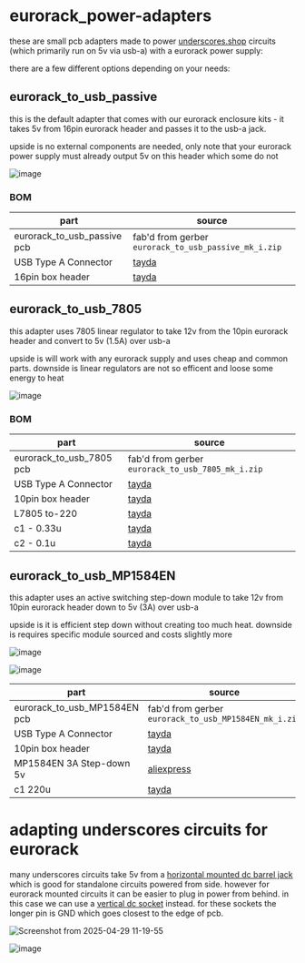 # eurorack_power-adapters

these are small pcb adapters made to power [underscores.shop](https://underscores.shop) circuits (which primarily run on 5v via usb-a) with a eurorack power supply:

there are a few different options depending on your needs:

## eurorack_to_usb_passive

this is the default adapter that comes with our eurorack enclosure kits - it takes 5v from 16pin eurorack header and passes it to the usb-a jack. 

upside is no external components are needed, only note that your eurorack power supply must already output 5v on this header which some do not

![image](https://github.com/user-attachments/assets/959ed1b9-3eaf-42f9-9d98-d2d8fad1ee92)

### BOM

part | source
--- | ---
eurorack_to_usb_passive pcb | fab'd from gerber `eurorack_to_usb_passive_mk_i.zip`
USB Type A Connector | [tayda](https://www.taydaelectronics.com/usb-type-a-female-connector.html)
16pin box header | [tayda](https://www.taydaelectronics.com/16-pin-box-header-connector-2-54mm.html)


## eurorack_to_usb_7805

this adapter uses 7805 linear regulator to take 12v from the 10pin eurorack header and convert to 5v (1.5A) over usb-a

upside is will work with any eurorack supply and uses cheap and common parts. downside is linear regulators are not so efficent and loose some energy to heat

![image](https://github.com/user-attachments/assets/e02aa661-dfe5-49bb-84fd-9aeefbdf5543)

### BOM

part | source
--- | ---
eurorack_to_usb_7805 pcb | fab'd from gerber `eurorack_to_usb_7805_mk_i.zip`
USB Type A Connector | [tayda](https://www.taydaelectronics.com/usb-type-a-female-connector.html)
10pin box header | [tayda](https://www.taydaelectronics.com/10-pin-box-header-connector-2-54mm.html)
L7805 to-220 | [tayda](https://www.taydaelectronics.com/lm7805-l7805-7805-voltage-regulator-ic-5v-1-5a.html)
c1 - 0.33u | [tayda](https://www.taydaelectronics.com/10-x-0-33uf-50v-ceramic-disc-capacitor-pkg-of-10.html)
c2 - 0.1u | [tayda](https://www.taydaelectronics.com/a-553-0-1uf-50v-ceramic-disc-capacitor-pkg-of-10.html)


## eurorack_to_usb_MP1584EN

this adapter uses an active switching step-down module to take 12v from 10pin eurorack header down to 5v (3A) over usb-a

upside is it is efficient step down without creating too much heat. downside is requires specific module sourced and costs slightly more

![image](https://github.com/user-attachments/assets/1c95465b-4a31-4a2f-9b69-961f464d493a)

![image](https://github.com/user-attachments/assets/aeb3cb3f-bbd9-4554-ae5e-917bd406b3cf)

part | source
--- | ---
eurorack_to_usb_MP1584EN pcb | fab'd from gerber `eurorack_to_usb_MP1584EN_mk_i.zip`
USB Type A Connector | [tayda](https://www.taydaelectronics.com/usb-type-a-female-connector.html)
10pin box header | [tayda](https://www.taydaelectronics.com/10-pin-box-header-connector-2-54mm.html)
MP1584EN 3A Step-down 5v | [aliexpress](https://www.aliexpress.com/p/trade/confirm.html?pdp_ext_f=%7B"sku_id":"12000035437063793"%7D)
c1 220u | [tayda](https://www.taydaelectronics.com/220uf-16v-105c-radial-electrolytic-capacitor-6x11mm.html)


# adapting underscores circuits for eurorack

many underscores circuits take 5v from a [horizontal mounted dc barrel jack](https://www.taydaelectronics.com/dc-power-jack-2-1mm-barrel-type-pcb-mount.html) which is good for standalone circuits powered from side. however for eurorack mounted circuits it can be easier to plug in power from behind. in this case we can use a [vertical dc socket](https://www.taydaelectronics.com/dc-power-jack-2-1mm-round-type-panel-mount-1.html) instead. for these sockets the longer pin is GND which goes closest to the edge of pcb.

![Screenshot from 2025-04-29 11-19-55](https://github.com/user-attachments/assets/82d0b8c7-bea6-45b9-add2-a17368e392b7)

![image](https://github.com/user-attachments/assets/59a664b5-bc0c-46ae-96ac-6fa047308fff)


